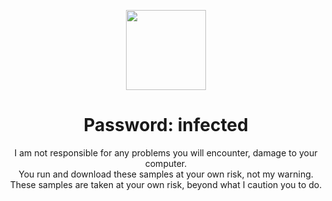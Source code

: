 <p align="center">
  <img width="128" height="128" src="https://user-images.githubusercontent.com/128066597/264610335-49e0a590-20fd-4b0a-b8e3-05e9aa137cdc.png">
</p>

<h1 align="center">Password: infected</h1>

<p align="center">
I am not responsible for any problems you will encounter, damage to your computer.<br>
You run and download these samples at your own risk, not my warning.<br>
These samples are taken at your own risk, beyond what I caution you to do.<br>
</p>

